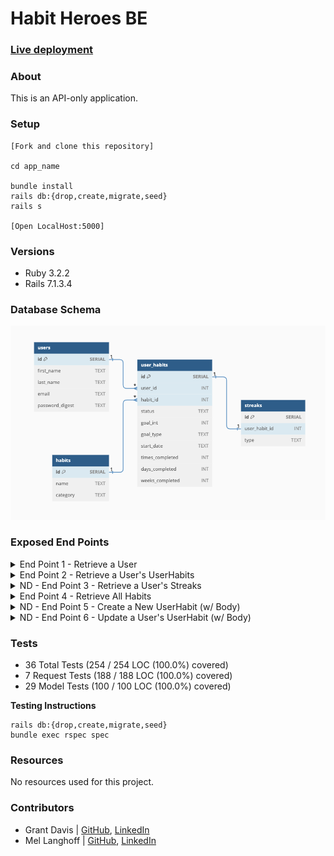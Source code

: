 # Habit Heroes BE

### [Live deployment](https://powerful-scrubland-99007-c4aa236ac7c5.herokuapp.com/)

### About

This is an API-only application.

### Setup

```
[Fork and clone this repository]

cd app_name

bundle install
rails db:{drop,create,migrate,seed}
rails s

[Open LocalHost:5000]
```

### Versions

- Ruby 3.2.2
- Rails 7.1.3.4

### Database Schema

![database_schema](public/schema.png)

### Exposed End Points

<details>
  <summary> End Point 1 - Retrieve a User </summary>

**Request**

```http
GET /api/v1/users/1
Content-Type: application/json
Accept: application/json
```

**Response & Response Code** `200`

```json
{
  "data": {
    "id": 1,
    "type": "user",
    "attributes": {
      "first_name": "Grant",
      "last_name": "Davis",
      "email": "grantdavis303@gmail.com"
    }
  }
}
```
</details>

<details>
  <summary> End Point 2 - Retrieve a User's UserHabits </summary>

**Request**

```http
GET /api/v1/users/1/habits
Content-Type: application/json
Accept: application/json
```

**Response & Response Code** `200`

```json
{
  "data": [
    {
      "id": 1,
      "name": "Brush Teeth",
      "status": "active",
      "goal_int": 2,
      "goal_type": "day",
      "started_date": "7/8/2024",
      "times_completed": 0,
      "days_completed": 0,
      "weeks_completed": 0
    },
    {
      "id": 2,
      "name": "Floss Teeth",
      "status": "active",
      "goal_int": 2,
      "goal_type": "day",
      "started_date": "7/8/2024",
      "times_completed": 0,
      "days_completed": 0,
      "weeks_completed": 0
    }
  ]
}
```
</details>

<details>
  <summary> ND - End Point 3 - Retrieve a User's Streaks </summary>

**Request**

```http
GET /api/v1/users/:id/streaks
Content-Type: application/json
Accept: application/json
```

**Response & Response Code** `200`

```json
Response
```
</details>

<details>
  <summary> End Point 4 - Retrieve All Habits </summary>

**Request**

```http
GET /api/v1/habits
Content-Type: application/json
Accept: application/json
```

**Response & Response Code** `200`

```json
{
  "data": [
    {
      "id": 1,
      "name": "Brush Teeth",
      "category": "dental"
    },
    {
      "id": 2,
      "name": "Floss Teeth",
      "category": "dental"
    },
    {
      "id": 3,
      "name": "Rinse w/ Mouth Wash",
      "category": "dental"
    },
    {
      "id": 4,
      "name": "Sleep 8 Hours",
      "category": "sleep"
    }
  ]
}
```
</details>

<details>
  <summary> ND - End Point 5 - Create a New UserHabit (w/ Body) </summary>

**Request**

```http
POST /api/v1/users/:id/habits
Content-Type: application/json
Accept: application/json

Body

{
Body
}
```

**Response & Response Code** `201`

```json
Response
```
</details>

<details>
  <summary> ND - End Point 6 - Update a User's UserHabit (w/ Body) </summary>

**Request**

```http
POST /api/v1/users/:id/habits
Content-Type: application/json
Accept: application/json

Body 

{
  "times_completed": 1
}
```

**Response & Response Code** `200`

```json
Response
```
</details>

### Tests

* 36 Total Tests (254 / 254 LOC (100.0%) covered)
* 7 Request Tests (188 / 188 LOC (100.0%) covered)
* 29 Model Tests (100 / 100 LOC (100.0%) covered)

**Testing Instructions**

```
rails db:{drop,create,migrate,seed}
bundle exec rspec spec
```

### Resources

No resources used for this project.

### Contributors

* Grant Davis | [GitHub](https://github.com/grantdavis303), [LinkedIn](https://www.linkedin.com/in/grantdavis303/)
* Mel Langhoff | [GitHub](https://github.com/mel-langhoff), [LinkedIn](https://www.linkedin.com/in/melissalanghoff/)